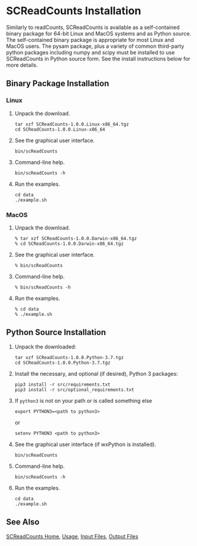 
# SCReadCounts Installation #

Similarly to readCounts, SCReadCounts is available as a self-contained binary package for 64-bit Linux and MacOS systems and as Python source. The self-contained binary package is appropriate for most Linux and MacOS users. The pysam package, plus a variety of common third-party python packages including numpy and scipy must be installed to use SCReadCounts in Python source form. See the install instructions below for more details. 


## Binary Package Installation ##

### Linux ###

1. Unpack the download.
    ```
    tar xzf SCReadCounts-1.0.0.Linux-x86_64.tgz
    cd SCReadCounts-1.0.0.Linux-x86_64
    ```
2. See the graphical user interface.
    ```
    bin/scReadCounts
    ```
3. Command-line help.
    ```
    bin/scReadCounts -h
    ```
4. Run the examples.
    ```
    cd data
    ./example.sh
    ```

### MacOS ###
1. Unpack the download.
    ```
    % tar xzf SCReadCounts-1.0.0.Darwin-x86_64.tgz
    % cd SCReadCounts-1.0.0.Darwin-x86_64.tgz
    ```
2. See the graphical user interface.
    ```
    % bin/scReadCounts
    ```
3. Command-line help.
    ```
    % bin/scReadCounts -h
    ```
4. Run the examples.
    ```
    % cd data
    % ./example.sh
    ```
    
## Python Source Installation ##

1. Unpack the downloaded:
    ```
    tar xzf SCReadCounts-1.0.0.Python-3.7.tgz
    cd SCReadCounts-1.0.0.Python-3.7.tgz
    ```
2. Install the necessary, and optional (if desired), Python 3 packages:
    ```
    pip3 install -r src/requirements.txt 
    pip3 install -r src/optional_requirements.txt
    ```
3. If `python3` is not on your path or is called something else
    ```
    export PYTHON3=<path to python3>
    ```
    or
    ```
    setenv PYTHON3 <path to python3>
    ```
4. See the graphical user interface (if wxPython is installed).
    ```
    bin/scReadCounts
    ```
5. Command-line help.
    ```
    bin/scReadCounts -h
    ```
6. Run the examples.
    ```
    cd data
    ./example.sh
    ```

## See Also

[SCReadCounts Home](..), [Usage](Usage.md), [Input Files](InputFiles.md), [Output Files](OutputFiles.md)
